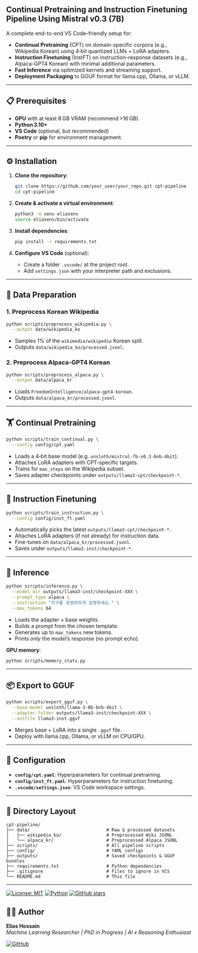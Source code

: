 ## Continual Pretraining and Instruction Finetuning Pipeline Using Mistral v0.3 (7B)


A complete end-to-end VS Code–friendly setup for:

* **Continual Pretraining** (CPT) on domain-specific corpora (e.g., Wikipedia Korean) using 4‑bit quantized LLMs + LoRA adapters.
* **Instruction Finetuning** (InstFT) on instruction–response datasets (e.g., Alpaca-GPT4 Korean) with minimal additional parameters.
* **Fast Inference** via optimized kernels and streaming support.
* **Deployment Packaging** to GGUF format for llama.cpp, Ollama, or vLLM.

---

## 📋 Prerequisites

* **GPU** with at least 8 GB VRAM (recommend >16 GB).
* **Python 3.10+**
* **VS Code** (optional, but recommended)
* **Poetry** or **pip** for environment management.

---

## ⚙️ Installation

1. **Clone the repository**:

   ```bash
   git clone https://github.com/your_user/your_repo.git cpt-pipeline
   cd cpt-pipeline
   ```

2. **Create & activate a virtual environment**:

   ```bash
   python3 -m venv eliasenv
   source eliasenv/bin/activate
   ```

3. **Install dependencies**:

   ```bash
   pip install -r requirements.txt
   ```

4. **Configure VS Code** (optional):

   * Create a folder `.vscode/` at the project root.
   * Add `settings.json` with your interpreter path and exclusions.

---

## 💾 Data Preparation

### 1. Preprocess Korean Wikipedia

```bash
python scripts/preprocess_wikipedia.py \
  --output data/wikipedia_ko
```

* Samples 1% of the `wikimedia/wikipedia` Korean split.
* Outputs `data/wikipedia_ko/processed.jsonl`.

### 2. Preprocess Alpaca‑GPT4 Korean

```bash
python scripts/preprocess_alpaca.py \
  --output data/alpaca_kr
```

* Loads `FreedomIntelligence/alpaca-gpt4-korean`.
* Outputs `data/alpaca_kr/processed.jsonl`.

---

## 🏋️ Continual Pretraining

```bash
python scripts/train_continual.py \
  --config config/cpt.yaml
```

* Loads a 4‑bit base model (e.g. `unsloth/mistral-7b-v0.3-bnb-4bit`).
* Attaches LoRA adapters with CPT-specific targets.
* Trains for `max_steps` on the Wikipedia subset.
* Saves adapter checkpoints under `outputs/llama3-cpt/checkpoint-*`.

---

## 📝 Instruction Finetuning

```bash
python scripts/train_instruction.py \
  --config config/inst_ft.yaml
```

* Automatically picks the latest `outputs/llama3-cpt/checkpoint-*`.
* Attaches LoRA adapters (if not already) for instruction data.
* Fine-tunes on `data/alpaca_kr/processed.jsonl`.
* Saves under `outputs/llama3-inst/checkpoint-*`.

---

## 🚀 Inference

```bash
python scripts/inference.py \
  --model_dir outputs/llama3-inst/checkpoint-XXX \
  --prompt_type alpaca \
  --instruction "지구를 광범위하게 설명하세요." \
  --max_tokens 64
```

* Loads the adapter + base weights.
* Builds a prompt from the chosen template.
* Generates up to `max_tokens` new tokens.
* Prints *only* the model’s response (no prompt echo).

**GPU memory**:

```bash
python scripts/memory_stats.py
```

---

## 📦 Export to GGUF

```bash
python scripts/export_gguf.py \
  --base-model unsloth/llama-3-8b-bnb-4bit \
  --adapter-folder outputs/llama3-inst/checkpoint-XXX \
  --outfile llama3-inst.gguf
```

* Merges base + LoRA into a single `.gguf` file.
* Deploy with llama.cpp, Ollama, or vLLM on CPU/GPU.

---

## 🔧 Configuration

* **`config/cpt.yaml`**: Hyperparameters for continual pretraining.
* **`config/inst_ft.yaml`**: Hyperparameters for instruction finetuning.
* **`.vscode/settings.json`**: VS Code workspace settings.

---

## 📂 Directory Layout

```
cpt-pipeline/
├── data/                             # Raw & processed datasets
│   ├── wikipedia_ko/                 # Preprocessed Wiki JSONL
│   └── alpaca_kr/                    # Preprocessed Alpaca JSONL
├── scripts/                          # All pipeline scripts
├── config/                           # YAML configs
├── outputs/                          # Saved checkpoints & GGUF bundles
├── requirements.txt                  # Python dependencies
├── .gitignore                        # Files to ignore in VCS
└── README.md                         # This file
```

---


[![License: MIT](https://img.shields.io/badge/License-MIT-blue.svg)](LICENSE) [![Python](https://img.shields.io/badge/Python-3.10%2B-blue.svg)](https://www.python.org/) [![GitHub stars](https://img.shields.io/github/stars/eliashossain001/Domain-adaptive-llm-ft?style=social)](https://github.com/eliashossain001/Domain-adaptive-llm-ft)


## 👨‍💼 Author

**Elias Hossain**  
_Machine Learning Researcher | PhD in Progress | AI x Reasoning Enthusiast_

[![GitHub](https://img.shields.io/badge/GitHub-EliasHossain001-blue?logo=github)](https://github.com/EliasHossain001)
